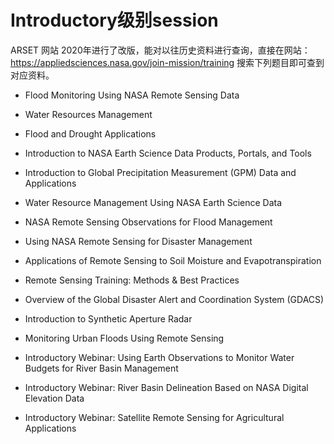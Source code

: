 # Introductory级别session

ARSET 网站 2020年进行了改版，能对以往历史资料进行查询，直接在网站：https://appliedsciences.nasa.gov/join-mission/training 搜索下列题目即可查到对应资料。

- Flood Monitoring Using NASA Remote Sensing Data
- Water Resources Management
- Flood and Drought Applications
- Introduction to NASA Earth Science Data Products, Portals, and Tools
- Introduction to Global Precipitation Measurement (GPM) Data and Applications
- Water Resource Management Using NASA Earth Science Data
- NASA Remote Sensing Observations for Flood Management
- Using NASA Remote Sensing for Disaster Management
- Applications of Remote Sensing to Soil Moisture and Evapotranspiration
- Remote Sensing Training: Methods & Best Practices
- Overview of the Global Disaster Alert and Coordination System (GDACS)
- Introduction to Synthetic Aperture Radar

- Monitoring Urban Floods Using Remote Sensing
- Introductory Webinar: Using Earth Observations to Monitor Water Budgets for River Basin Management
- Introductory Webinar: River Basin Delineation Based on NASA Digital Elevation Data
- Introductory Webinar: Satellite Remote Sensing for Agricultural Applications
